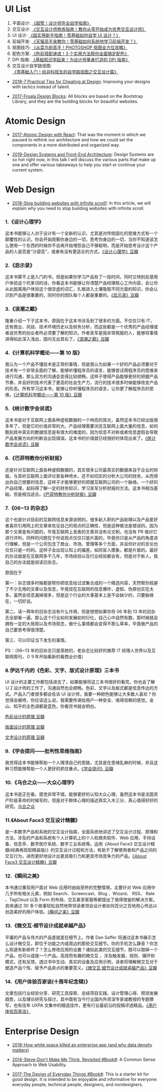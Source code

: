 

# UI List

1. 平面设计: [《超赞！设计师完全自学指南》](http://www.uisdc.com/designer-self-study-2)
2. 交互设计: [《交互设计师修炼指南！教你从零开始成为优秀交互设计师》](http://www.uisdc.com/interaction-designers-guide)
3. UI 设计: [《超实用新手指南！零基础如何自学 UI 设计？》](http://www.uisdc.com/beginner-ui-design-study)
4. 前端开发: [《天猫高手来教你！零基础如何系统地学习前端开发？》](http://www.uisdc.com/none-based-front-end)
5. 抠图技巧: [《从菜鸟到高手！PHOTOSHOP 抠图全方位攻略》](http://www.uisdc.com/photoshop-matting-techniques)
6. 配色方案: [《色彩搭配速成！3 个实用方法帮你全面搞定配色》](http://www.uisdc.com/3-color-matching-skills)
7. DPI 指南: [《基础知识学起来！为设计师量身打造的 DPI 指南》](http://www.uisdc.com/designers-guide-to-dpi)
8. 交互设计自学路径图: [《零基础入门！给非科班生的自学路径图之交互设计篇》](http://www.uisdc.com/non-designer-interactive-design)

- [2018-7 Practical Tips for Cheating at Design](https://medium.com/refactoring-ui/7-practical-tips-for-cheating-at-design-40c736799886): Improving your designs with tactics instead of talent.

- [2017-Froala Design Blocks](https://github.com/froala/design-blocks): All blocks are based on the Bootstrap Library, and they are the building blocks for beautiful websites.

# Atomic Design

- [2017-Atomic Design with React](https://cheesecakelabs.com/blog/atomic-design-react/): That was the moment in which we paused to rethink our architecture and how we could set the components in a more distributed and organized way.

- [2019-Design Systems and Front-End Architecture](https://noti.st/sturobson/yc1gwN/design-systems-and-front-end-architecture#suKJUUR): Design Systems are so hot right now, in this talk I will discuss the various parts that make up one and offer various takeaways to help you start or continue your current system.

# Web Design

- [2018-Stop building websites with infinite scroll!](https://logrocket.com/blog/infinite-scroll/): In this article, we will explain why you need to stop building websites with infinite scroll.

### 1.《设计心理学》

这本书能够让人对于设计有一个全新的认识，尤其是对传统固化的思维方式有一个颠覆性的认识。你会开始观察你身边的一切，思考你身边的一切，当你不知道该怎么使用一个东西的时候你不会再开始埋怨自己不够聪明，而是开始思考设计这个产品的人是否是“沙碧亚”，或者有没有更适合的方式。[《设计心理学》豆瓣](http://book.douban.com/subject/4606471/)

### 2.《启示录》

这本书算不上是入门的书，但是如果你学习产品有了一段时间，同时又特别反感用户体验这个坑爹词的话，你看这本书能够让你清楚产品经理核心工作内容，会让你从此脱离用户体验这个很空虚的词汇，扎根进入土壤吸取不同方面的知识，你会认识到产品是很重要的，同时你的团队每个人都是重要的。[《启示录》豆瓣](http://book.douban.com/subject/5914587/)

### 3.《浪潮之巅》

隆重介绍一下子这本书，原因在于这本书涉及到了很多的方面。不仅仅只有 IT，还有商业、风投、技术环境历史以及财务分析，而这些都是一个优秀的产品经理或者说优秀的创业者所必须要了解的知识。作者吴军是我非常佩服的人，能够将事情讲得如此深入浅出，国内无出其右了。[《浪潮之巅》豆瓣](http://book.douban.com/subject/6709783/)

### 4.《计算机科学概论——第 10 版》

我认为一个产品不懂技术是正常的事情，但是我认为如果一个好的产品必须要对于技术有一个非常全面的了解，能够听懂程序员的语言，能够尝试用程序员的思维来进行沟通，那么双方的沟通会变得比较顺畅。这样子使得产品能够更好的把握产品节奏，并且好的技术代表了更高的社会生产力，流行的技术很多时候能够改变产品的形态。所有学习这本书，能够让你听懂程序员的语言，让你更了解程序员的思维。[《计算机科学概论——第 10 版》豆瓣](http://book.douban.com/subject/4027938/)

### 5.《统计数字会说谎》

这本书是对于互联网上面各种虚假数据的一个响亮的耳光，虽然这本书已经出版很多年了，但是它的价值非常的大。产品经理需要浏览互联网上面大量的信息，如何甄别其中真实的数据信息是有很大的难度的，因为信息不对称或者信息虚假会导致产品发展方向的判断会出现错误。这本书的价值就已经很好的体现出来了。[《统计数字会说谎》豆瓣](http://book.douban.com/subject/3595095/)

### 6.《巴菲特教你分析财报》

还是针对互联网上面各种虚假数据的，其实很多公司最真实的数据来自于企业的财报。与其听互联网上面评论家各种喷水，还不如切实的分析大公司的财务，从而得出你自己想要的信息，这样子才能够更好的把握互联网公司的一个脉络。一个好的产品经理，起码得了解一定的财务知识，学习吴军分析财报的方法。这本书相当基础，但是相当适合。[《巴菲特教你分析财报》豆瓣](http://book.douban.com/subject/3591151/)

### 7.《06~13 的杂志》

这个也是针对目前的互联网信息来源说明的。很多新入职的产品助理以及产品爱好者喜欢引用网上的文章来佐证自己的观点的正确性，但是这种做法是错误的。因为那个文章是有问题的，毕竟互联网上发表的文章并没有论文制，也没有 PR 值对它进行评判，同样的问题在于你说观点仅仅只是片面的，毕竟你只是从产品的角度进行理解，但是一个公司包含了商业、市场、管理等多个方面，并且你针对的言论也仅仅只是一时的。这样子会出现认知上的偏差，如同盲人模象，都是片面的。最好的办法就是在互联网多干几年，市场经验以及行业经验都会有，但是对于新人，我自己的办法就是阅读旧杂志。

原因在于

第一：杂志很多时候都是帮你把信息给过滤集合成的一个精选内容，天然帮你规避了不少无用的文章以及信息，毕竟现在互联网的信息爆炸，虚假、伪原创实在太多。虽然会信息漏掉很多，但是这个行业的大事基本上是不会缺少的，只要脉络在，一切好说。

第二、读一两年的旧杂志没有什么作用，但是想想如果你将 06 年到 13 年的旧杂志全部看一遍，那么这个行业如何发展如何衍化，自己心中自然有数。那时候就会拥有一定的大局观以及市场观念，做什么事情都会变得不那么草率，毕竟做产品的自己要思考得很清楚。

第三、可以印证当下发生的事情。

PS：（06~13 年的旧杂志只是笼统的，老杂志比较好的推荐 IT 经理人世界以及互联网周刊，０９年开始看新的看商业价值）

### 8.伊达千内的《色彩、文字、版式设计原理》三本书

UI 设计的主要工作都包括进去了，如果能够将这三本书很好的看完，你也会了解ＵＩ设计师的工作了，沟通自然也会顺畅。色彩、文字以及板式都是信息传达的方式。产品入门者很多都会告诉 UI 设计师，我要一种颜色能够让大多数人喜欢？你觉得会被喷，你应该这么说，我需要传递给用户一种安全、值得信赖的感觉。金山、知乎的主色调都是蓝色，你看完书就会明白。

[色彩设计的原理 豆瓣](http://book.douban.com/subject/6790599/)

[版面设计的原理 豆瓣](http://book.douban.com/subject/6718283/)

[文字设计的原理 豆瓣](http://book.douban.com/subject/6790598/)

### 9.《学会提问——批判性思维指南》

我觉得这本书能够帮助一个人理清自己的思路，尤其是在思绪乱麻的时候，并且这种习惯能够帮助一个人更好的抓住重点。[《学会提问》豆瓣](http://book.douban.com/subject/1504957/)

### 10.《乌合之众——大众心理学》

这本书是正在看，感觉非常不错。能够更好的认知大众心理，虽然这本书是法国资产阶级革命的时候写的，但是对于群体心理的描述真实入木三分，真心值得好好的研究。[乌合之众](http://book.douban.com/subject/1012611/)

### 11.《About Face3 交互设计精髓》

是一本数字产品和系统的交互设计指南，全面系统地讲述了交互设计过程、原理和方法，涉及的产品和系统有个人计算机上的个人和商务软件、Web 应用、手持设备、信息亭、数字医疗系统、数字工业系统等。运用《About Face3 交互设计精髓(经典再现软精装版)》的交互设计过程和方法，有助于了解使用者和产品之间的交互行为，进而更好地设计出更具吸引力和更具市场竞争力的产品。[《About Face3 交互设计精髓》豆瓣](http://book.douban.com/subject/10557282/)

### 12.《瞬间之美》

本书通过重现用户面对 Web 应用时由始至终的完整情境，主要针对 Web 应用中几乎所有相关元素，例如 Search、Screencast、Blog 、Wizard、 RSS、 Rate 、TagCloud 以及 Form 的布局、交互甚至客服等都提出了值得借鉴的解决方案。具体通过 30 多个故事轻松自然地带领读者领会设计者如何百分之百地用心传达以创造美好的用户体验。[《瞬间之美》豆瓣](http://book.douban.com/subject/3886044/)

### 13.《微交互·细节设计成就卓越产品》

平庸的产品与伟大的产品差就差在细节上。作者 Dan Saffer 将通过这本书展示怎么设计微交互，即位于功能之内或周边的那些交互细节。你的手机怎么静音？你怎么知道有新邮件了？怎么修改应用的设置？诸如此类的交互细节，既可以毁掉一个产品，也可以成就一个产品。高效而有趣的微交互 ，涉及触发器、规则、循环和模式，还有反馈。透过书中生动、真实的设备及应用示例，读者将理解微交互对于塑造产品个性、赋予产品卖点的重要意义。[《微交互·细节设计成就卓越产品》豆瓣](http://book.douban.com/subject/25744600/)

### 14.《用户体验百家谈(十周年纪念辑)》

文章包括行业经验分享、研究工具探索、总结项目实践、设计管理心得、预测发展趋势，以及理论研究与探讨，其中既有当今行业国内外资深专家或教授的专题撰写，也有往年 UXPA 文集中的精选佳作，更有行业最前沿的投稿评选精品。[《用户体验百家谈》](http://book.douban.com/subject/25773225/)

# Enterprise Design

- [2018-How white space killed an enterprise app (and why data density matters)](https://uxdesign.cc/how-white-space-killed-an-enterprise-app-and-why-data-density-matters-b3afad6a5f2a)

- [2014-Steve-Don’t Make Me Think, Revisited #Book#](http://www.scottsdevelopers.com/dont-make-me-think-revisited.pdf): A Common Sense Approach to Web Usability.

- [2017-The Design of Everyday Things #Book#](http://www.nixdell.com/classes/HCI-and-Design-Spring-2017/The-Design-of-Everyday-Things-Revised-and-Expanded-Edition.pdf): This is a starter kit for good design. It is intended to be enjoyable and informative for everyone: everyday people, technical people, designers, and nondesigners.
